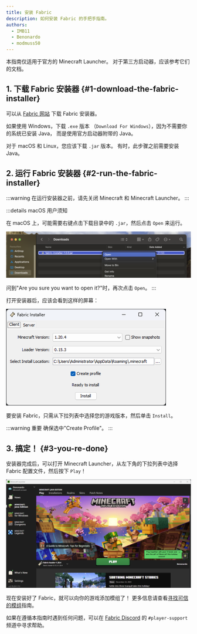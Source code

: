 ```yaml
---
title: 安装 Fabric
description: 如何安装 Fabric 的手把手指南。
authors:
  - IMB11
  - Benonardo
  - modmuss50
---
```


<!-- #region common -->

本指南仅适用于官方的 Minecraft Launcher。 对于第三方启动器，应该参考它们的文档。

## 1. 下载 Fabric 安装器 {#1-download-the-fabric-installer}

可以从 [Fabric 网站](https://fabricmc.net/use/) 下载 Fabric 安装器。

如果使用 Windows，下载 `.exe` 版本 （`Download For Windows`），因为不需要你的系统已安装 Java， 而是使用官方启动器附带的 Java。

对于 macOS 和 Linux，您应该下载 `.jar` 版本。 有时，此步骤之前需要安装 Java。

## 2. 运行 Fabric 安装器 {#2-run-the-fabric-installer}

:::warning
在运行安装器之前，请先关闭 Minecraft 和 Minecraft Launcher。
:::

:::details macOS 用户须知

在 macOS 上，可能需要右键点击下载目录中的 `.jar`，然后点击 `Open` 来运行。

![Fabric 安装器中的 MacOS 上下文菜单](/assets/players/installing-fabric/macos-downloads.png)

问到"Are you sure you want to open it?"时，再次点击 `Open`。
:::

打开安装器后，应该会看到这样的屏幕：

![高亮 "Install" 的 Fabric 安装器](/assets/players/installing-fabric/installer-screen.png)

<!-- #endregion common -->

要安装 Fabric，只需从下拉列表中选择您的游戏版本，然后单击 `Install`。

:::warning 重要
确保选中"Create Profile"。
:::

## 3. 搞定！ {#3-you-re-done}

安装器完成后，可以打开 Minecraft Launcher，从左下角的下拉列表中选择 Fabric 配置文件，然后按下 `Play`！

![选中了 Fabric 配置的 Minecraft Launcher](/assets/players/installing-fabric/launcher-screen.png)

现在安装好了 Fabric，就可以向你的游戏添加模组了！ 更多信息请查看[寻找可信的模组](./finding-mods)指南。

如果在遵循本指南时遇到任何问题，可以在 [Fabric Discord](https://discord.gg/v6v4pMv) 的 `#player-support` 频道中寻求帮助。
